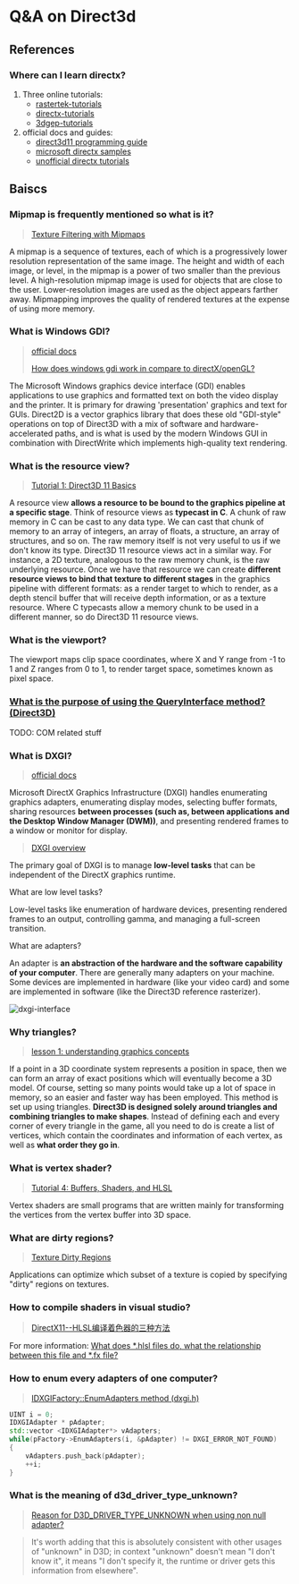 # Q&A on Direct3d

## References

### Where can I learn directx?

1. Three online tutorials:
   - [rastertek-tutorials](https://www.rastertek.com/tutdx11.html)
   - [directx-tutorials](http://www.directxtutorial.com/Lesson.aspx?lessonid=111-1-1)
   - [3dgep-tutorials](https://www.3dgep.com/introduction-to-directx-11/#DirectX_Project)
2. official docs and guides:
   - [direct3d11 programming guide](https://docs.microsoft.com/en-us/windows/win32/direct3d11/dx-graphics-overviews)
   - [microsoft directx samples](https://github.com/microsoft/DirectX-Graphics-Samples)
   - [unofficial directx tutorials](https://github.com/walbourn/directx-sdk-samples)

## Baiscs

### Mipmap is frequently mentioned so what is it?

> [Texture Filtering with Mipmaps](https://docs.microsoft.com/en-us/windows/win32/direct3d9/texture-filtering-with-mipmaps#:~:text=A%20mipmap%20is%20a%20sequence,smaller%20than%20the%20previous%20level.&text=Direct3D%20represents%20mipmaps%20as%20a%20chain%20of%20attached%20surfaces)

A mipmap is a sequence of textures, each of which is a progressively lower resolution representation of the same image. The height and width of each image, or level, in the mipmap is a power of two smaller than the previous level. A high-resolution mipmap image is used for objects that are close to the user. Lower-resolution images are used as the object appears farther away. Mipmapping improves the quality of rendered textures at the expense of using more memory.

### What is Windows GDI?

> [official docs](https://docs.microsoft.com/en-us/windows/win32/gdi/windows-gdi)
>
> [How does windows gdi work in compare to directX/openGL?](https://stackoverflow.com/questions/42395064/how-does-windows-gdi-work-in-compare-to-directx-opengl)

The Microsoft Windows graphics device interface (GDI) enables applications to use graphics and formatted text on both the video display and the printer. It is primary for drawing 'presentation' graphics and text for GUIs. Direct2D is a vector graphics library that does these old "GDI-style" operations on top of Direct3D with a mix of software and hardware-accelerated paths, and is what is used by the modern Windows GUI in combination with DirectWrite which implements high-quality text rendering.

### What is the resource view?

> [Tutorial 1: Direct3D 11 Basics](https://docs.microsoft.com/en-us/previous-versions//ff729718(v=vs.85)?redirectedfrom=MSDN)

A resource view **allows a resource to be bound to the graphics pipeline at a specific stage**. Think of resource views as **typecast in C**. A chunk of raw memory in C can be cast to any data type. We can cast that chunk of memory to an array of integers, an array of floats, a structure, an array of structures, and so on. The raw memory itself is not very useful to us if we don't know its type. Direct3D 11 resource views act in a similar way. For instance, a 2D texture, analogous to the raw memory chunk, is the raw underlying resource. Once we have that resource we can create **different resource views to bind that texture to different stages** in the graphics pipeline with different formats: as a render target to which to render, as a depth stencil buffer that will receive depth information, or as a texture resource. Where C typecasts allow a memory chunk to be used in a different manner, so do Direct3D 11 resource views.

### What is the viewport?

The viewport maps clip space coordinates, where X and Y range from -1 to 1 and Z ranges from 0 to 1, to render target space, sometimes known as pixel space.

### [What is the purpose of using the QueryInterface method? (Direct3D)](https://stackoverflow.com/questions/31821754/what-is-the-purpose-of-using-the-queryinterface-method-direct3d)

TODO: COM related stuff

### What is DXGI?

> [official docs](https://docs.microsoft.com/en-us/windows/win32/direct3ddxgi/dx-graphics-dxgi)

Microsoft DirectX Graphics Infrastructure (DXGI) handles enumerating graphics adapters, enumerating display modes, selecting buffer formats, sharing resources **between processes (such as, between applications and the Desktop Window Manager (DWM))**, and presenting rendered frames to a window or monitor for display.

> [DXGI overview](https://docs.microsoft.com/en-us/windows/win32/direct3ddxgi/d3d10-graphics-programming-guide-dxgi)

The primary goal of DXGI is to manage **low-level tasks** that can be independent of the DirectX graphics runtime. 

What are low level tasks? 

Low-level tasks like enumeration of hardware devices, presenting rendered frames to an output, controlling gamma, and managing a full-screen transition.

What are adapters?

An adapter is **an abstraction of the hardware and the software capability of your computer**. There are generally many adapters on your machine. Some devices are implemented in hardware (like your video card) and some are implemented in software (like the Direct3D reference rasterizer). 

![dxgi-interface](.\images\dxgi-interface.gif)

### Why triangles?

> [lesson 1: understanding graphics concepts](http://www.directxtutorial.com/Lesson.aspx?lessonid=111-4-1)

If a point in a 3D coordinate system represents a position in space, then we can form an array of exact positions which will eventually become a 3D model. Of course, setting so many points would take up a lot of space in memory, so an easier and faster way has been employed. This method is set up using triangles. **Direct3D is designed solely around triangles and combining triangles to make shapes**. Instead of defining each and every corner of every triangle in the game, all you need to do is create a list of vertices, which contain the coordinates and information of each vertex, as well as **what order they go in**.

### What is vertex shader?

> [Tutorial 4: Buffers, Shaders, and HLSL](https://www.rastertek.com/dx11s2tut04.html)

Vertex shaders are small programs that are written mainly for transforming the vertices from the vertex buffer into 3D space.

### What are dirty regions?

> [Texture Dirty Regions](https://docs.microsoft.com/en-us/windows/win32/direct3d9/texture-dirty-regions)

Applications can optimize which subset of a texture is copied by specifying "dirty" regions on textures.

### How to compile shaders in visual studio?

> [DirectX11--HLSL编译着色器的三种方法](https://www.cnblogs.com/X-Jun/p/10066282.html)

For more information: [What does *.hlsl files do, what the relationship between this file and *.fx file?](https://stackoverflow.com/questions/29988382/what-does-hlsl-files-do-what-the-relationship-between-this-file-and-fx-file)

### How to enum every adapters of one computer?

> [IDXGIFactory::EnumAdapters method (dxgi.h)](https://docs.microsoft.com/en-us/windows/win32/api/dxgi/nf-dxgi-idxgifactory-enumadapters)

```c++
UINT i = 0; 
IDXGIAdapter * pAdapter; 
std::vector <IDXGIAdapter*> vAdapters; 
while(pFactory->EnumAdapters(i, &pAdapter) != DXGI_ERROR_NOT_FOUND) 
{ 
	vAdapters.push_back(pAdapter); 
	++i; 
} 
```

### What is the meaning of d3d_driver_type_unknown?

> [Reason for D3D_DRIVER_TYPE_UNKNOWN when using non null adapter?](https://gamedev.net/forums/topic/667422-reason-for-d3d_driver_type_unknown-when-using-non-null-adapter/5222016/)

> It's worth adding that this is absolutely consistent with other usages of "unknown" in D3D; in context "unknown" doesn't mean "I don't know it", it means "I don't specify it, the runtime or driver gets this information from elsewhere".

